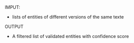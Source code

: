 IMPUT:
- lists of entities of different versions of the same texte

OUTPUT
- A filtered list of validated entities with confidence score
